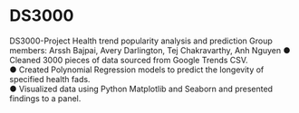 # DS3000
DS3000-Project
Health trend popularity analysis and prediction Group members: Arssh Bajpai, Avery Darlington, Tej Chakravarthy, Anh Nguyen
● Cleaned 3000 pieces of data sourced from Google Trends CSV. \
● Created Polynomial Regression models to predict the longevity of specified health fads. \
● Visualized data using Python Matplotlib and Seaborn and presented findings to a panel.
